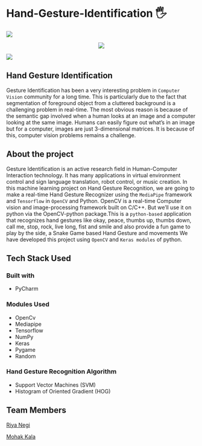 # Hand-Gesture-Identification 🖐
<a href="https://www.youtube.com/watch?v=dQw4w9WgXcQ"><img src="https://user-images.githubusercontent.com/73097560/115834477-dbab4500-a447-11eb-908a-139a6edaec5c.gif"></a>
<p align="center">
  <img src="https://user-images.githubusercontent.com/84536833/175758358-1931e49b-07dd-4092-b42c-f27e285533e6.jpg" />
</p>
<a href="https://www.youtube.com/watch?v=dQw4w9WgXcQ"><img src="https://user-images.githubusercontent.com/73097560/115834477-dbab4500-a447-11eb-908a-139a6edaec5c.gif"></a>

## Hand Gesture Identification  

Gesture Identification has been a very interesting problem in `Computer Vision` community for a long time. This is particularly due to the fact that segmentation of foreground object from a cluttered background is a challenging problem in real-time. The most obvious reason is because of the semantic gap involved when a human looks at an image and a computer looking at the same image. Humans can easily figure out what’s in an image but for a computer, images are just 3-dimensional matrices. It is because of this, computer vision problems remains a challenge.

## About the project

Gesture Identification is an active research field in Human-Computer Interaction technology. It has many applications in virtual environment control and sign language translation, robot control, or music creation. In this machine learning project on Hand Gesture Recognition, we are going to make a real-time Hand Gesture Recognizer using the `MediaPipe` framework and `Tensorflow` in `OpenCV` and Python. OpenCV is a real-time Computer vision and image-processing framework built on C/C++. But we’ll use it on python via the OpenCV-python package.This is a `python-based` application that recognizes hand gestures like okay, peace, thumbs up, thumbs down, call me, stop, rock, live long, fist and smile and also provide a fun game to play by the side, a Snake Game based Hand Gesture and movements We have developed this project using `OpenCV` and `Keras modules` of python. 

## Tech Stack Used

### Built with
* PyCharm

### Modules Used
* OpenCv
* Mediapipe
* Tensorflow
* NumPy
* Keras
* Pygame
* Random

### Hand Gesture Recognition Algorithm
* Support Vector Machines (SVM)
* Histogram of Oriented Gradient (HOG)

## Team Members
[Riya Negi](https://github.com/riyanegi1211)

[Mohak Kala](https://github.com/MohakKala07)
